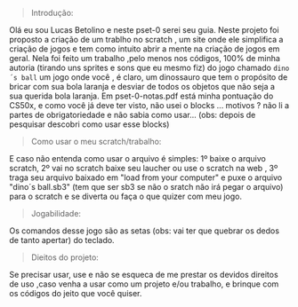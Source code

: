 >Introdução:

Olá eu sou Lucas Betolino e neste pset-0 serei seu guia.
Neste projeto foi proposto a criação de um trablho no scratch , um site onde ele simplifica a 
criação de jogos e tem como intuito abrir a mente na criação de jogos em geral.
Nela foi feito um trabalho ,pelo menos nos códigos, 100% de minha autoria (tirando uns sprites e sons que eu mesmo fiz) do jogo chamado ``dino´s ball`` 
um jogo onde você , é claro, um dinossauro que tem o propósito de bricar com sua bola laranja e desviar de todos os objetos que não seja a sua querida bola laranja.
Em pset-0-notas.pdf está minha pontuação do CS50x, e como você já deve ter visto, não usei o blocks ... motivos ? não li a partes de obrigatoriedade e não sabia como 
usar... (obs: depois de pesquisar descobri como usar esse blocks)

>Como usar o meu scratch/trabalho:

E caso não entenda como usar o arquivo é simples: 1º baixe o arquivo scratch, 2º vai no scratch baixe seu laucher ou use o scratch na web ,
3º traga seu arquivo baixado em "load from your computer" e puxe o arquivo "dino´s ball.sb3" (tem que ser sb3 se não o sratch não irá pegar o arquivo)
para o scratch e se diverta ou faça o que quizer com meu jogo.

>Jogabilidade:

Os comandos desse jogo são as setas (obs: vai ter que quebrar os dedos de tanto apertar) do teclado.

>Dieitos do projeto:

Se precisar usar, use e não se esqueca de me prestar os devidos direitos de uso ,caso venha a usar como um projeto e/ou trabalho, 
e brinque com os códigos do jeito que você quiser.

